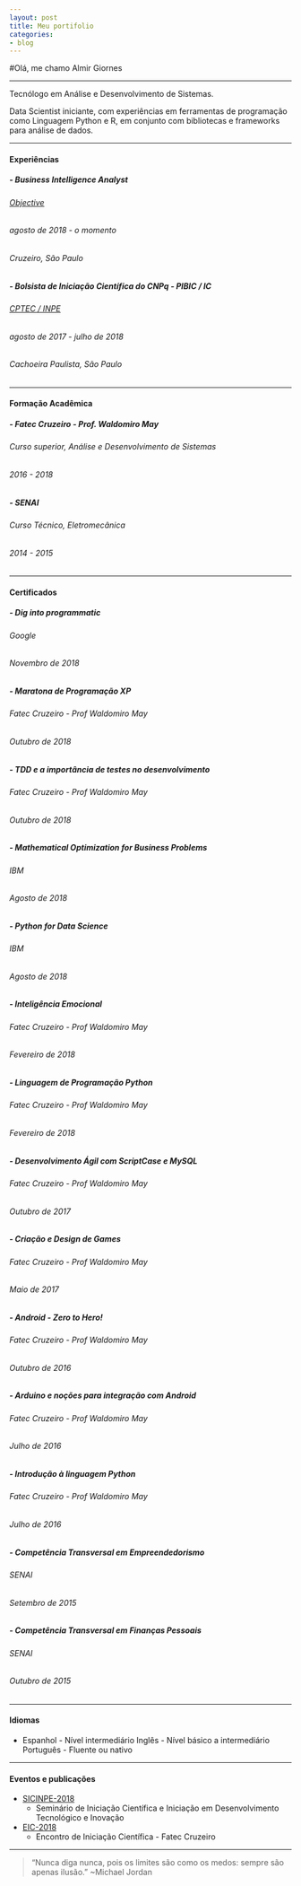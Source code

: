 ```yaml
---
layout: post
title: Meu portifolio
categories:
- blog
---
```


#Olá, me chamo Almir Giornes


---

Tecnólogo em Análise e Desenvolvimento de Sistemas.

Data Scientist iniciante, com experiências em ferramentas de programação como Linguagem Python e R, em conjunto com bibliotecas e frameworks para análise de dados.

---
#### Experiências

##### - Business Intelligence Analyst
###### [Objective](https://www.object1ve.com/)
###### agosto de 2018 - o momento
###### Cruzeiro, São Paulo


##### - Bolsista de Iniciação Científica do CNPq - PIBIC / IC
###### [CPTEC / INPE](http://www.inpe.br/)
###### agosto de 2017 - julho de 2018
###### Cachoeira Paulista, São Paulo

---

#### Formação Acadêmica

##### - Fatec Cruzeiro - Prof. Waldomiro May
###### Curso superior, Análise e Desenvolvimento de Sistemas
###### 2016 - 2018


##### - SENAI
###### Curso Técnico, Eletromecânica
###### 2014 - 2015

---

#### Certificados 
##### - Dig into programmatic
###### Google
###### Novembro de 2018

##### - Maratona de Programação XP
###### Fatec Cruzeiro - Prof Waldomiro May
###### Outubro de 2018

##### - TDD e a importância de testes no desenvolvimento
###### Fatec Cruzeiro - Prof Waldomiro May
###### Outubro de 2018

##### - Mathematical Optimization for Business Problems
###### IBM
###### Agosto de 2018

##### - Python for Data Science
###### IBM
###### Agosto de 2018

##### - Inteligência Emocional
###### Fatec Cruzeiro - Prof Waldomiro May
###### Fevereiro de 2018

##### - Linguagem de Programação Python
###### Fatec Cruzeiro - Prof Waldomiro May
###### Fevereiro de 2018

##### - Desenvolvimento Ágil com ScriptCase e MySQL
###### Fatec Cruzeiro - Prof Waldomiro May
###### Outubro de 2017

##### - Criação e Design de Games
###### Fatec Cruzeiro - Prof Waldomiro May
###### Maio de 2017

##### - Android - Zero to Hero!
###### Fatec Cruzeiro - Prof Waldomiro May
###### Outubro de 2016

##### - Arduino e noções para integração com Android
###### Fatec Cruzeiro - Prof Waldomiro May
###### Julho de 2016

##### - Introdução à linguagem Python
###### Fatec Cruzeiro - Prof Waldomiro May
###### Julho de 2016

##### - Competência Transversal em Empreendedorismo
###### SENAI
###### Setembro de 2015

##### - Competência Transversal em Finanças Pessoais
###### SENAI
###### Outubro de 2015

---
#### Idiomas
- Espanhol - Nível intermediário
Inglês - Nível básico a intermediário
Português - Fluente ou nativo

---

#### Eventos e publicações

- [SICINPE-2018](http://www.inpe.br/bolsas/arquivos/PROGRAMA_SICINPE_2018.pdf)
  * Seminário de Iniciação Científica e Iniciação em Desenvolvimento Tecnológico e Inovação
- [EIC-2018](https://www.fateccruzeiro.edu.br/eic/)
  * Encontro de Iniciação Científica - Fatec Cruzeiro

---

> “Nunca diga nunca, pois os limites são como os medos: sempre são apenas ilusão.” ~Michael Jordan
